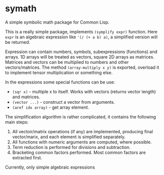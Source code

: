 # symath

A simple symbolic math package for Common Lisp.

This is a really simple package, implements `(symplify expr)` function. Here `expr` is an algebraic expression like `'(/ (+ a b) a)`, a simplified version will be returned.

Expression can contain numbers, symbols, subexpressions (functions) and arrays. 1D arrays will be treated as vectors, square 2D arrays as matrices. Matrices and vectors can be multiplied to numbers and other vectors/matrices. The method `(array-multiply x y)` is exported, overload it to implement tensor multiplication or something else.

In the expressions some special functions can be use:

- `(sqr x)` - multiple x to itself. Works with vectors (returns vector length) and matrices.
- `(vector ...)` - construct a vector from arguments.
- `(aref idx array)` - get array element.

The simplification algorithm is rather complicated, it contains the following main steps:

1. All vectoir/matrix operations (if any) are implemented, producing final vector/marix, and each element is simplified separately.
2. All functions with numeric arguments are computed, where possible.
3. Term reduction is performed for divisions and subtraction.
4. Bracketing common factors performed. Most common factors are extracted first.

Currently, only simple algebraic expressions
